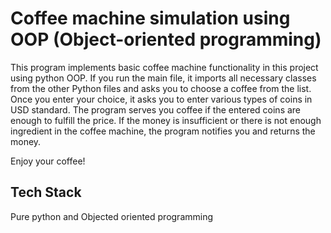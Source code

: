 
# Coffee machine simulation using OOP (Object-oriented programming)

This program implements basic coffee machine functionality in this project using python OOP. If you run the main file, it imports all necessary classes from the other Python files and asks you to choose a coffee from the list. Once you enter your choice, it asks you to enter various types of coins in USD standard. The program serves you coffee if the entered coins are enough to fulfill the price. If the money is insufficient or there is not enough ingredient in the coffee machine, the program notifies you and returns the money. 

Enjoy your coffee!

## Tech Stack

Pure python and Objected oriented programming


